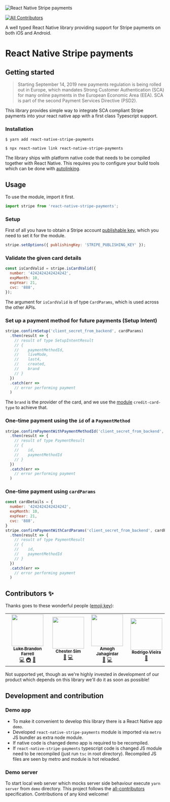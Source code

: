 ![React Native Stripe payments](https://raw.githubusercontent.com/Fitpassu/react-native-stripe-payments/master/react-native-stripe-payments.png)
<!-- ALL-CONTRIBUTORS-BADGE:START - Do not remove or modify this section -->
[![All Contributors](https://img.shields.io/badge/all_contributors-4-orange.svg?style=flat-square)](#contributors-)
<!-- ALL-CONTRIBUTORS-BADGE:END -->

A well typed React Native library providing support for Stripe payments on both iOS and Android.

# React Native Stripe payments

## Getting started

> Starting September 14, 2019 new payments regulation is being rolled out in Europe, which mandates Strong Customer Authentication (SCA) for many online payments in the European Economic Area (EEA). SCA is part of the second Payment Services Directive (PSD2).

This library provides simple way to integrate SCA compliant Stripe payments into your react native app with a first class Typescript support.

### Installation

`$ yarn add react-native-stripe-payments`

`$ npx react-native link react-native-stripe-payments`

The library ships with platform native code that needs to be compiled together with React Native. This requires you to configure your build tools which can be done with [autolinking](https://github.com/react-native-community/cli/blob/master/docs/autolinking.md).

## Usage

To use the module, import it first.

```javascript
import stripe from 'react-native-stripe-payments';
```

### Setup

First of all you have to obtain a Stripe account [publishable key](https://stripe.com/docs/keys), which you need to set it for the module.

```javascript
stripe.setOptions({ publishingKey: 'STRIPE_PUBLISHING_KEY' });
```

### Validate the given card details

```javascript
const isCardValid = stripe.isCardValid({
  number: '4242424242424242',
  expMonth: 10,
  expYear: 21,
  cvc: '888',
});
```
The argument for `isCardValid` is of type `CardParams`, which is used across the other APIs.

### Set up a payment method for future payments (Setup Intent)

```javascript
stripe.confirmSetup('client_secret_from_backend', cardParams)
  .then(result => {
    // result of type SetupIntentResult
    // {
    //    paymentMethodId,
    //    liveMode,
    //    last4,
    //    created,
    //    brand
    // }
  })
  .catch(err =>
    // error performing payment
  )
```
The `brand` is the provider of the card, and we use the [module](https://www.npmjs.com/package/credit-card-type) `credit-card-type` to achieve that. 

### One-time payment using the `id` of a `PaymentMethod`

```javascript
stripe.confirmPaymentWithPaymentMethodId('client_secret_from_backend', paymentMethodId)
  .then(result => {
    // result of type PaymentResult
    // {
    //    id,
    //    paymentMethodId
    // }
  })
  .catch(err =>
    // error performing payment
  )
```

### One-time payment using `cardParams`

```javascript
const cardDetails = {
  number: '4242424242424242',
  expMonth: 10,
  expYear: 21,
  cvc: '888',
}
stripe.confirmPaymentWithCardParams('client_secret_from_backend', cardParams)
  .then(result => {
    // result of type PaymentResult
    // {
    //    id,
    //    paymentMethodId
    // }
  })
  .catch(err =>
    // error performing payment
  )
```

## Contributors ✨

Thanks goes to these wonderful people ([emoji key](https://allcontributors.org/docs/en/emoji-key)):

<!-- ALL-CONTRIBUTORS-LIST:START - Do not remove or modify this section -->
<!-- prettier-ignore-start -->
<!-- markdownlint-disable -->
<table>
  <tr>
    <td align="center"><a href="http://www.lukebrandonfarrell.com"><img src="https://avatars3.githubusercontent.com/u/18139277?v=4" width="100px;" alt=""/><br /><sub><b>Luke Brandon Farrell</b></sub></a><br /><a href="https://github.com/aspect-apps/react-native-stripe-payments/commits?author=lukebrandonfarrell" title="Code">💻</a> <a href="#infra-lukebrandonfarrell" title="Infrastructure (Hosting, Build-Tools, etc)">🚇</a> <a href="#projectManagement-lukebrandonfarrell" title="Project Management">📆</a></td>
    <td align="center"><a href="https://github.com/ChesterSim"><img src="https://avatars2.githubusercontent.com/u/12388321?v=4" width="100px;" alt=""/><br /><sub><b>Chester Sim</b></sub></a><br /><a href="https://github.com/aspect-apps/react-native-stripe-payments/commits?author=ChesterSim" title="Documentation">📖</a> <a href="https://github.com/aspect-apps/react-native-stripe-payments/commits?author=ChesterSim" title="Code">💻</a></td>
    <td align="center"><a href="https://jramogh.co"><img src="https://avatars3.githubusercontent.com/u/31567169?v=4" width="100px;" alt=""/><br /><sub><b>Amogh Jahagirdar</b></sub></a><br /><a href="https://github.com/aspect-apps/react-native-stripe-payments/commits?author=amogh-jrules" title="Documentation">📖</a> <a href="https://github.com/aspect-apps/react-native-stripe-payments/commits?author=amogh-jrules" title="Code">💻</a></td>
    <td align="center"><a href="https://github.com/rodriigovieira"><img src="https://avatars1.githubusercontent.com/u/7014073?v=4" width="100px;" alt=""/><br /><sub><b>Rodrigo Vieira</b></sub></a><br /><a href="https://github.com/aspect-apps/react-native-stripe-payments/issues?q=author%3Arodriigovieira" title="Bug reports">🐛</a></td>
  </tr>
</table>

<!-- markdownlint-enable -->
<!-- prettier-ignore-end -->
<!-- ALL-CONTRIBUTORS-LIST:END -->

Not supported yet, though as we're highly invested in development of our product which depends on this library we'll do it as soon as possible!

## Development and contribution

### Demo app

* To make it convenient to develop this library there is a React Native app `demo`.
* Developed `react-native-stripe-payments` module is imported via `metro` JS bundler as extra node module.
* If native code is changed demo app is required to be recompiled.
* If `react-native-stripe-payments` typescript code is changed JS module need to be recompiled (just run `tsc` in root directory). Recompiled JS files are seen by metro and module is hot reloaded.

### Demo server

To start local web server which mocks server side behaviour execute `yarn server` from `demo` directory. 
This project follows the [all-contributors](https://github.com/all-contributors/all-contributors) specification. Contributions of any kind welcome!
